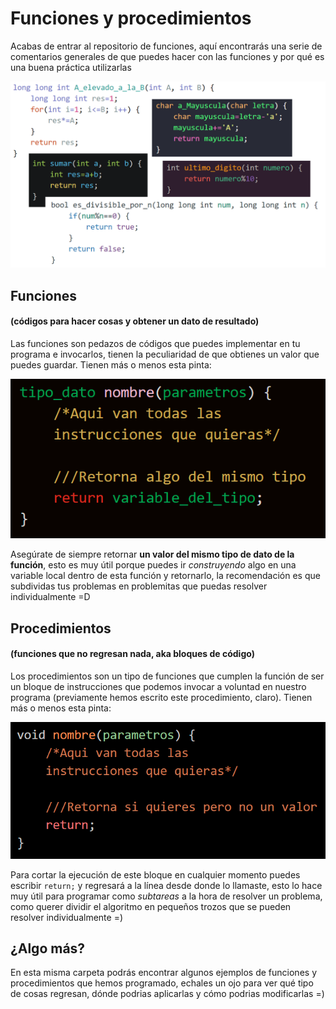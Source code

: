 # Funciones y procedimientos
Acabas de entrar al repositorio de funciones, aquí encontrarás una serie de comentarios generales de que puedes hacer con las funciones y por qué es una buena práctica utilizarlas

![](https://github.com/CPCESFM/Material-Apoyo-Tutoriales/blob/master/commun/ejemplos_funciones_procedimientos.png)

## Funciones
#### (códigos para hacer cosas y obtener un dato de resultado)
Las funciones son pedazos de códigos que puedes implementar en tu programa e invocarlos, tienen la peculiaridad de que obtienes un valor que puedes guardar. Tienen más o menos esta pinta:

![](https://github.com/CPCESFM/Material-Apoyo-Tutoriales/blob/master/commun/funcion.png)

Asegúrate de siempre retornar **un valor del mismo tipo de dato de la función**, esto es muy útil porque puedes ir _construyendo_ algo en una variable local dentro de esta función y retornarlo, la recomendación es que subdividas tus problemas en problemitas que puedas resolver individualmente =D

## Procedimientos
#### (funciones que no regresan nada, aka bloques de código)
Los procedimientos son un tipo de funciones que cumplen la función de ser un bloque de instrucciones que podemos invocar a voluntad en nuestro programa (previamente hemos escrito este procedimiento, claro). Tienen más o menos esta pinta:

![](https://github.com/CPCESFM/Material-Apoyo-Tutoriales/blob/master/commun/proc.png)

Para cortar la ejecución de este bloque en cualquier momento puedes escribir `return;` y regresará a la línea desde donde lo llamaste, esto lo hace muy útil para programar como _subtareas_ a la hora de resolver un problema, como querer dividir el algoritmo en pequeños trozos que se pueden resolver individualmente =)

## ¿Algo más?
En esta misma carpeta podrás encontrar algunos ejemplos de funciones y procedimientos que hemos programado, echales un ojo para ver qué tipo de cosas regresan, dónde podrias aplicarlas y cómo podrias modificarlas =)

